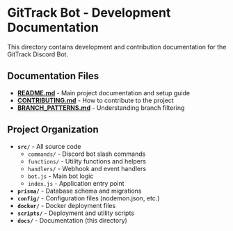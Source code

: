 # GitTrack Bot - Development Documentation

This directory contains development and contribution documentation for the GitTrack Discord Bot.

## Documentation Files

- **[README.md](../README.md)** - Main project documentation and setup guide
- **[CONTRIBUTING.md](CONTRIBUTING.md)** - How to contribute to the project
- **[BRANCH_PATTERNS.md](BRANCH_PATTERNS.md)** - Understanding branch filtering


## Project Organization

- **`src/`** - All source code
  - `commands/` - Discord bot slash commands
  - `functions/` - Utility functions and helpers
  - `handlers/` - Webhook and event handlers
  - `bot.js` - Main bot logic
  - `index.js` - Application entry point
- **`prisma/`** - Database schema and migrations
- **`config/`** - Configuration files (nodemon.json, etc.)
- **`docker/`** - Docker deployment files
- **`scripts/`** - Deployment and utility scripts
- **`docs/`** - Documentation (this directory) 